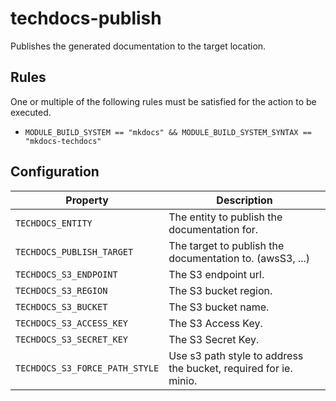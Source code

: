 # techdocs-publish

Publishes the generated documentation to the target location.


## Rules

One or multiple of the following rules must be satisfied for the action to be executed.

- `MODULE_BUILD_SYSTEM == "mkdocs" && MODULE_BUILD_SYSTEM_SYNTAX == "mkdocs-techdocs"`

## Configuration

| Property | Description |
|---|---|
| `TECHDOCS_ENTITY` | The entity to publish the documentation for. |
| `TECHDOCS_PUBLISH_TARGET` | The target to publish the documentation to. (awsS3, ...) |
| `TECHDOCS_S3_ENDPOINT` | The S3 endpoint url. |
| `TECHDOCS_S3_REGION` | The S3 bucket region. |
| `TECHDOCS_S3_BUCKET` | The S3 bucket name. |
| `TECHDOCS_S3_ACCESS_KEY` | The S3 Access Key. |
| `TECHDOCS_S3_SECRET_KEY` | The S3 Secret Key. |
| `TECHDOCS_S3_FORCE_PATH_STYLE` | Use s3 path style to address the bucket, required for ie. minio. |

